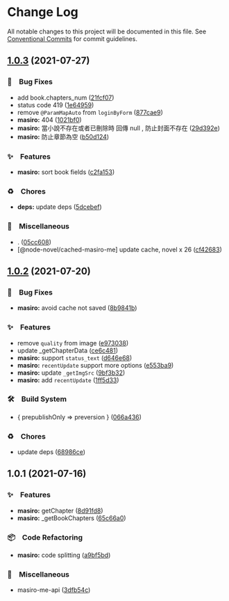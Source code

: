 # Change Log

All notable changes to this project will be documented in this file.
See [Conventional Commits](https://conventionalcommits.org) for commit guidelines.

## [1.0.3](https://github.com/bluelovers/ws-rest/compare/masiro-me-api@1.0.2...masiro-me-api@1.0.3) (2021-07-27)


### 🐛　Bug Fixes

* add book.chapters_num ([21fcf07](https://github.com/bluelovers/ws-rest/commit/21fcf071d33438679bb2b0b7fdc9d059fa10e192))
* status code 419 ([1e64959](https://github.com/bluelovers/ws-rest/commit/1e6495943ef6db739889996f76d5aca7abe0b085))
* remove `@ParamMapAuto` from `loginByForm` ([877cae9](https://github.com/bluelovers/ws-rest/commit/877cae90747cb1889f3d2931eda2e406e8be5317))
* **masiro:** 404 ([1021bf0](https://github.com/bluelovers/ws-rest/commit/1021bf0ef17e8eedf2184acdc8237969e49bffec))
* **masiro:** 當小說不存在或者已刪除時 回傳 null , 防止封面不存在 ([29d392e](https://github.com/bluelovers/ws-rest/commit/29d392e5fb8d7ac9bed4926eb45ece83610ed9d3))
* **masiro:** 防止章節為空 ([b50d124](https://github.com/bluelovers/ws-rest/commit/b50d124069c8518d596e02cdf4fe18df1d5a32e9))


### ✨　Features

* **masiro:** sort book fields ([c2fa153](https://github.com/bluelovers/ws-rest/commit/c2fa1538bbf8e13e8e944479ee55fc9a1a7e8141))


### ♻️　Chores

* **deps:** update deps ([5dcebef](https://github.com/bluelovers/ws-rest/commit/5dcebefde4da483c41f12a8b5972c54cc3e56a3c))


### 🔖　Miscellaneous

* . ([05cc608](https://github.com/bluelovers/ws-rest/commit/05cc6085e3e02726e761dee62d4d847b48f0ca4f))
* [@node-novel/cached-masiro-me] update cache, novel x 26 ([cf42683](https://github.com/bluelovers/ws-rest/commit/cf42683fb5c02d06f9ad448ff63e710d45da5947))





## [1.0.2](https://github.com/bluelovers/ws-rest/compare/masiro-me-api@1.0.1...masiro-me-api@1.0.2) (2021-07-20)


### 🐛　Bug Fixes

* **masiro:** avoid cache not saved ([8b9841b](https://github.com/bluelovers/ws-rest/commit/8b9841bed95bfa5ef212229e88069883c1530ee0))


### ✨　Features

* remove `quality` from image ([e973038](https://github.com/bluelovers/ws-rest/commit/e973038f868c2932b16bb0b891b55b8c0194f971))
* update _getChapterData ([ce6c481](https://github.com/bluelovers/ws-rest/commit/ce6c481faf5111b3324f8927ec8d2f94b07b2fc8))
* **masiro:** support `status_text` ([d646e68](https://github.com/bluelovers/ws-rest/commit/d646e6813a93ba4f4ad39b0537713aa47a59a1dd))
* **masiro:** `recentUpdate` support more options ([e553ba9](https://github.com/bluelovers/ws-rest/commit/e553ba99c103e7920814836b0672022f56d68f2b))
* **masiro:** update `_getImgSrc` ([9bf3b32](https://github.com/bluelovers/ws-rest/commit/9bf3b32636b8c1805464c3fac6487c741be8b1bb))
* **masiro:** add `recentUpdate` ([1ff5d33](https://github.com/bluelovers/ws-rest/commit/1ff5d339284950d6baf77be9259512a7f06decb2))


### 🛠　Build System

* { prepublishOnly => preversion } ([066a436](https://github.com/bluelovers/ws-rest/commit/066a436fe76af13484a2cad9ae331c127972945c))


### ♻️　Chores

* update deps ([68986ce](https://github.com/bluelovers/ws-rest/commit/68986ce8de13196e16245bb1e7f2d0d93ad17382))





## 1.0.1 (2021-07-16)


### ✨　Features

* **masiro:** getChapter ([8d91fd8](https://github.com/bluelovers/ws-rest/commit/8d91fd8d2a6deaab89da38b67d7cced79ab9135e))
* **masiro:** _getBookChapters ([65c66a0](https://github.com/bluelovers/ws-rest/commit/65c66a09a5db3f75fd8c882061d91369f959ba4b))


### 📦　Code Refactoring

* **masiro:** code splitting ([a9bf5bd](https://github.com/bluelovers/ws-rest/commit/a9bf5bdf3d532e7ab4ab5da2b3d7bc6f5674b9fc))


### 🔖　Miscellaneous

* masiro-me-api ([3dfb54c](https://github.com/bluelovers/ws-rest/commit/3dfb54c8d6d53b57c0f9f65f56d0076b0795579e))
